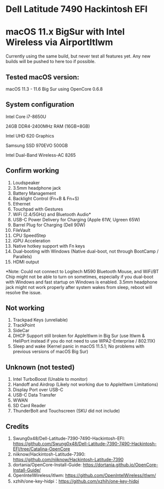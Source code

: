 # Dell Latitude 7490 Hackintosh EFI 
# macOS 11.x BigSur with Intel Wireless via AirportItlwm

Currently using the same build, but never test all features yet.
Any new builds will be pushed to here too if possible.

## Tested macOS version:
macOS 11.3 - 11.6 Big Sur using OpenCore 0.6.8

## System configuration

Intel Core i7-8650U

24GB DDR4-2400MHz RAM (16GB+8GB)

Intel UHD 620 Graphics

Samsung SSD 970EVO 500GB

Intel Dual-Band Wireless-AC 8265

## Confirm working
1) Loudspeaker
2) 3.5mm headphone jack 
4) Battery Management
5) Backlight Control (Fn+B & Fn+S)
6) Ethernet
7) Touchpad with Gestures
8) WiFi (2.4/5GHz) and Bluetooth Audio*
9) USB-C Power Delivery for Charging (Apple 61W, Ugreen 65W)
10) Barrel Plug for Charging (Dell 90W)
11) FileVault
12) CPU SpeedStep
13) iGPU Acceleration
14) Native hotkey support with Fn keys
15) Dual-booting with Windows (Native dual-boot, not through BootCamp / Parallels)
16) HDMI output

*Note: Could not connect to Logitech M590 Bluetooth Mouse, and WiFi/BT Chip might not be able to turn on sometimes, especially if you dual-boot with Windows and fast startup on Windows is enabled. 3.5mm headphone jack might not work properly after system wakes from sleep, reboot will resolve the issue.

## Not working
1) Trackpad Keys (unreliable)
2) TrackPoint
3) SideCar
4) DHCP Support still broken for AppleItlwm in Big Sur (use Itlwm & HeliPort instead if you do not need to use WPA2-Enterprise / 802.11X)
5) Sleep and wake (Kernel panic in macOS 11.5.1; No problems with previous versions of macOS Big Sur)

## Unknown (not tested)
1) Intel TurboBoost (Unable to monitor)
2) Handoff and Airdrop (Likely not working due to AppleItlwm Limitations)
3) Display Port over USB-C
4) USB-C Data Transfer
5) WWAN
6) SD Card Reader
7) ThunderBolt and Touchscreen (SKU did not include)

## Credits
1) Swung0x48/Dell-Latitude-7390-7490-Hackintosh-EFI: https://github.com/Swung0x48/Dell-Latitude-7390-7490-Hackintosh-EFI/tree/Catalina-OpenCore
2) niiknow/Hackintosh-Latitude-7390: https://github.com/niiknow/Hackintosh-Latitude-7390
3) dortania/OpenCore-Install-Guide: https://dortania.github.io/OpenCore-Install-Guide/
4) OpenIntelWireless/itlwm: https://github.com/OpenIntelWireless/itlwm/
5) xzhih/one-key-hidpi：https://github.com/xzhih/one-key-hidpi
